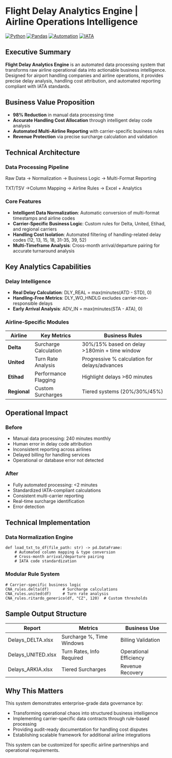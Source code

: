 # Flight Delay Analytics Engine | Airline Operations Intelligence

[![Python](https://img.shields.io/badge/Python-3.9+-3776AB?style=for-the-badge&logo=python&logoColor=white)](https://www.python.org/)
[![Pandas](https://img.shields.io/badge/Pandas-Data_Processing-150458?style=for-the-badge&logo=pandas&logoColor=white)](https://pandas.pydata.org/)
[![Automation](https://img.shields.io/badge/Excel-Report_Generation-217346?style=for-the-badge&logo=microsoftexcel&logoColor=white)](https://www.python.org/)
[![IATA](https://img.shields.io/badge/IATA_Standards-Compliant-blue?style=for-the-badge)]()

## Executive Summary

**Flight Delay Analytics Engine** is an automated data processing system that transforms raw airline operational data into actionable business intelligence. Designed for airport handling companies and airline operations, it provides precise delay analysis, handling cost attribution, and automated reporting compliant with IATA standards.

## Business Value Proposition

- **98% Reduction** in manual data processing time
- **Accurate Handling Cost Allocation** through intelligent delay code analysis  
- **Automated Multi-Airline Reporting** with carrier-specific business rules
- **Revenue Protection** via precise surcharge calculation and validation

## Technical Architecture

### Data Processing Pipeline
Raw Data     → Normalization     → Business Logic     → Multi-Format Reporting

TXT/TSV      →Column Mapping     → Airline Rules      →  Excel + Analytics

### Core Features
- **Intelligent Data Normalization**: Automatic conversion of multi-format timestamps and airline codes
- **Carrier-Specific Business Logic**: Custom rules for Delta, United, Etihad, and regional carriers
- **Handling Cost Isolation**: Automated filtering of handling-related delay codes (12, 13, 15, 18, 31-35, 39, 52)
- **Multi-Timeframe Analysis**: Cross-month arrival/departure pairing for accurate turnaround analysis

## Key Analytics Capabilities

### Delay Intelligence
- **Real Delay Calculation**: DLY_REAL = max(minutes(ATD - STD), 0)
- **Handling-Free Metrics**: DLY_WO_HNDLG excludes carrier-non-responsible delays
- **Early Arrival Analysis**: ADV_IN = max(minutes(STA - ATA), 0)

### Airline-Specific Modules

| Airline | Key Metrics | Business Rules |
|---------|-------------|----------------|
| **Delta** | Surcharge Calculation | 30%/15% based on delay >180min + time window |
| **United** | Turn Rate Analysis | Progressive % calculation for delays/advances |
| **Etihad** | Performance Flagging | Highlight delays >60 minutes |
| **Regional** | Custom Surcharges | Tiered systems (20%/30%/45%) |

## Operational Impact

### Before
- Manual data processing: 240 minutes monthly
- Human error in delay code attribution
- Inconsistent reporting across airlines
- Delayed billing for handling services
- Operational or database error not detected

### After  
- Fully automated processing: <2 minutes
- Standardized IATA-compliant calculations
- Consistent multi-carrier reporting
- Real-time surcharge identification
- Error detection

## Technical Implementation

### Data Normalization Engine
```
def load_txt_to_df(file_path: str) -> pd.DataFrame:
    # Automated column mapping & type conversion
    # Cross-month arrival/departure pairing
    # IATA code standardization
```

### Modular Rule System
```
# Carrier-specific business logic
CNA_rules.delta(df)      # Surcharge calculations
CNA_rules.united(df)     # Turn rate analysis  
CNA_rules.ritardo_generico(df, "CZ", 120)  # Custom thresholds
```

## Sample Output Structure

| Report | Metrics | Business Use |
|--------|---------|--------------|
| Delays_DELTA.xlsx | Surcharge %, Time Windows | Billing Validation |
| Delays_UNITED.xlsx | Turn Rates, Info Required | Operational Efficiency |
| Delays_ARKIA.xlsx | Tiered Surcharges | Revenue Recovery |

## Why This Matters

This system demonstrates enterprise-grade data governance by:
- Transforming operational chaos into structured business intelligence
- Implementing carrier-specific data contracts through rule-based processing
- Providing audit-ready documentation for handling cost disputes
- Establishing scalable framework for additional airline integrations

This system can be customized for specific airline partnerships and operational requirements.
